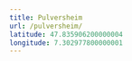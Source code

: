 ```yaml
---
title: Pulversheim
url: /pulversheim/
latitude: 47.835906200000004
longitude: 7.302977800000001
---
```

